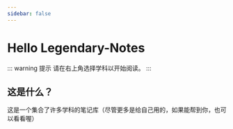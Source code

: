 ```yaml
---
sidebar: false
---
```


# Hello Legendary-Notes

::: warning 提示
请在右上角选择学科以开始阅读。
:::

## 这是什么？

这是一个集合了许多学科的笔记库（尽管更多是给自己用的，如果能帮到你，也可以看看喔）

